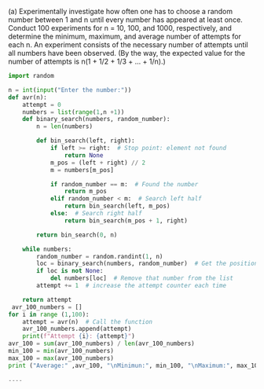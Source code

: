 (a) Experimentally investigate how often one has to choose a random number between 1 and n until every number has appeared at least once. Conduct 100 experiments for n = 10, 100, and 1000, respectively, and determine the minimum, maximum, and average number of attempts for each n. An experiment consists of the necessary number of attempts until all numbers have been observed. (By the way, the expected value for the number of attempts is n(1 + 1/2 + 1/3 + ... + 1/n).)
```python 
import random

n = int(input("Enter the number:"))
def avr(n):
    attempt = 0
    numbers = list(range(1,n +1))
    def binary_search(numbers, random_number):
        n = len(numbers)

        def bin_search(left, right):
            if left >= right:  # Stop point: element not found
                return None
            m_pos = (left + right) // 2
            m = numbers[m_pos]

            if random_number == m:  # Found the number
                return m_pos
            elif random_number < m:  # Search left half
                return bin_search(left, m_pos)
            else:  # Search right half
                return bin_search(m_pos + 1, right)

        return bin_search(0, n)

    while numbers:
        random_number = random.randint(1, n)
        loc = binary_search(numbers, random_number)  # Get the position of the random number
        if loc is not None:
            del numbers[loc]  # Remove that number from the list
        attempt += 1  # increase the attempt counter each time

    return attempt
 avr_100_numbers = []
for i in range (1,100):
    attempt = avr(n)  # Call the function
    avr_100_numbers.append(attempt)
    print(f"Attempt {i}: {attempt}")
avr_100 = sum(avr_100_numbers) / len(avr_100_numbers)
min_100 = min(avr_100_numbers)
max_100 = max(avr_100_numbers)
print ("Average:" ,avr_100, "\nMinimun:", min_100, "\nMaximum:", max_100) # Output the average of attempts
 
----


